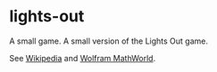 lights-out
==========

A small game.
A small version of the Lights Out game.

See [Wikipedia](http://en.wikipedia.org/wiki/Lights_Out_%28game%29) and [Wolfram MathWorld](http://mathworld.wolfram.com/LightsOutPuzzle.html).
